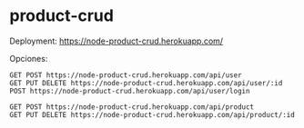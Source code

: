 # product-crud

Deployment: https://node-product-crud.herokuapp.com/

Opciones:
```
GET POST https://node-product-crud.herokuapp.com/api/user
GET PUT DELETE https://node-product-crud.herokuapp.com/api/user/:id
POST https://node-product-crud.herokuapp.com/api/user/login

GET POST https://node-product-crud.herokuapp.com/api/product
GET PUT DELETE https://node-product-crud.herokuapp.com/api/product/:id
```
